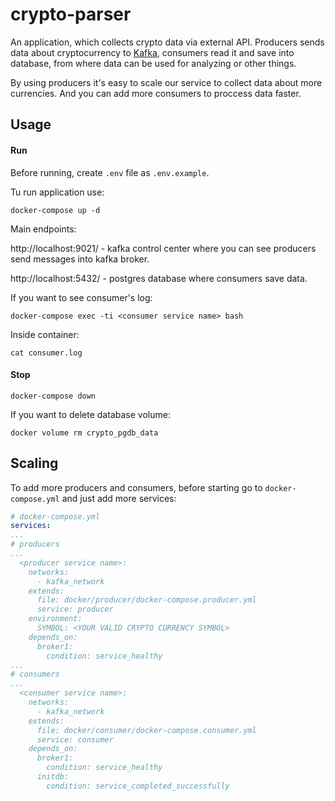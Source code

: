 # crypto-parser
An application, which collects crypto data via external API.
Producers sends data about cryptocurrency to [Kafka](https://kafka.apache.org/),
 consumers read it and save into database, from where data can be used for
analyzing or other things.

By using producers it's easy to scale our service to collect data
about more currencies. And you can add more consumers to proccess
data faster.

## Usage

#### Run
Before running, create ```.env``` file as ```.env.example```.

Tu run application use:
```shell
docker-compose up -d
```

Main endpoints:

http://localhost:9021/ - kafka control center where you can see
producers send messages into kafka broker.

http://localhost:5432/ - postgres database where consumers
save data.

If you want to see consumer's log:
```shell
docker-compose exec -ti <consumer service name> bash
```
Inside container:
```shell
cat consumer.log
```

#### Stop

```shell
docker-compose down
```

If you want to delete database volume:
```shell
docker volume rm crypto_pgdb_data
```

## Scaling

To add more producers and consumers, before starting go to ```docker-compose.yml```
and just add more services:

```yaml
# docker-compose.yml
services:
...
# producers
...
  <producer service name>:
    networks:
      - kafka_network
    extends:
      file: docker/producer/docker-compose.producer.yml
      service: producer
    environment:
      SYMBOL: <YOUR VALID CRYPTO CURRENCY SYMBOL>
    depends_on:
      broker1:
        condition: service_healthy
...
# consumers
...
  <consumer service name>:
    networks:
      - kafka_network
    extends:
      file: docker/consumer/docker-compose.consumer.yml
      service: consumer
    depends_on:
      broker1:
        condition: service_healthy
      initdb:
        condition: service_completed_successfully
```
